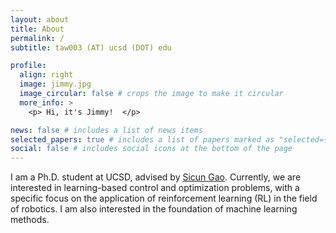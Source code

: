 ```yaml
---
layout: about
title: About
permalink: /
subtitle: taw003 (AT) ucsd (DOT) edu

profile:
  align: right
  image: jimmy.jpg
  image_circular: false # crops the image to make it circular
  more_info: >
    <p> Hi, it's Jimmy!  </p>

news: false # includes a list of news items
selected_papers: true # includes a list of papers marked as "selected={true}"
social: false # includes social icons at the bottom of the page
---
```



I am a Ph.D. student at UCSD, advised by <a href="https://scungao.github.io/">Sicun Gao</a>. Currently, we are interested in learning-based control and optimization problems, with a specific focus on the application of reinforcement learning (RL) in the field of robotics. I am also interested in the foundation of machine learning methods.
